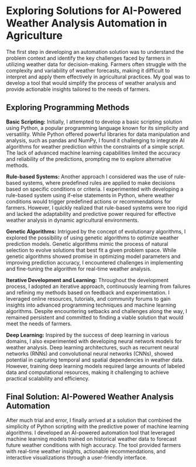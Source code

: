 # Exploring Solutions for AI-Powered Weather Analysis Automation in Agriculture

The first step in developing an automation solution was to understand the problem context and identify the key challenges faced by farmers in utilizing weather data for decision-making. Farmers often struggle with the complexity and variability of weather forecasts, making it difficult to interpret and apply them effectively in agricultural practices. My goal was to develop a tool that would simplify the process of weather analysis and provide actionable insights tailored to the needs of farmers.

## Exploring Programming Methods

 **Basic Scripting:**
   Initially, I attempted to develop a basic scripting solution using Python, a popular programming language known for its simplicity and versatility. While Python offered powerful libraries for data manipulation and analysis, such as pandas and NumPy, I found it challenging to integrate AI algorithms for weather prediction within the constraints of a simple script. The lack of advanced machine learning capabilities limited the accuracy and reliability of the predictions, prompting me to explore alternative methods.

**Rule-based Systems:**
   Another approach I considered was the use of rule-based systems, where predefined rules are applied to make decisions based on specific conditions or criteria. I experimented with developing a rule-based system using if-else statements in Python, where weather conditions would trigger predefined actions or recommendations for farmers. However, I quickly realized that rule-based systems were too rigid and lacked the adaptability and predictive power required for effective weather analysis in dynamic agricultural environments.

**Genetic Algorithms:**
   Intrigued by the concept of evolutionary algorithms, I explored the possibility of using genetic algorithms to optimize weather prediction models. Genetic algorithms mimic the process of natural selection to evolve solutions that best fit a given problem space. While genetic algorithms showed promise in optimizing model parameters and improving prediction accuracy, I encountered challenges in implementing and fine-tuning the algorithm for real-time weather analysis.

**Iterative Development and Learning:**
Throughout the development process, I adopted an iterative approach, continuously learning from failures and refining my methods based on feedback and experimentation. I leveraged online resources, tutorials, and community forums to gain insights into advanced programming techniques and machine learning algorithms. Despite encountering setbacks and challenges along the way, I remained persistent and committed to finding a viable solution that would meet the needs of farmers.

**Deep Learning:**
Inspired by the success of deep learning in various domains, I also experimented with developing neural network models for weather analysis. Deep learning architectures, such as recurrent neural networks (RNNs) and convolutional neural networks (CNNs), showed potential in capturing temporal and spatial dependencies in weather data. However, training deep learning models required large amounts of labeled data and computational resources, making it challenging to achieve practical scalability and efficiency.

## Final Solution: AI-Powered Weather Analysis Automation

After much trial and error, I finally arrived at a solution that combined the simplicity of Python scripting with the predictive power of machine learning algorithms. I developed an AI-powered automation tool that leveraged machine learning models trained on historical weather data to forecast future weather conditions with high accuracy. The tool provided farmers with real-time weather insights, actionable recommendations, and interactive visualizations through a user-friendly interface.

